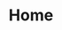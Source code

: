 ---
layout: landing
group: home
title: Home
page_heading: Empowering Investment Leaders to Dominate Their Niche
image: /assets/images/consulting-1920.jpg
permalink: "/"
lang: en
weight: 1
---